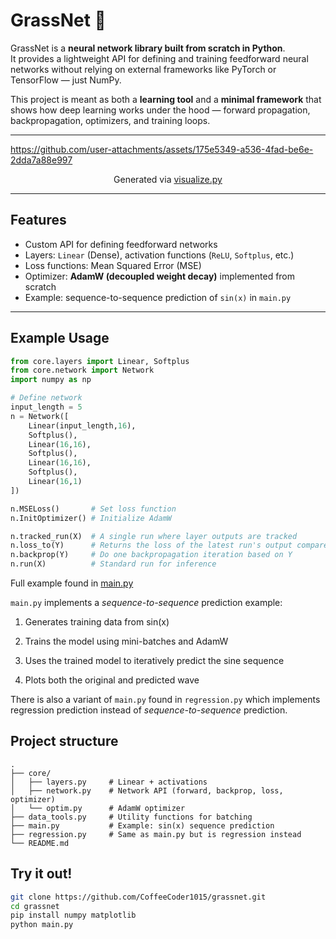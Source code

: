 # GrassNet 🌱

GrassNet is a **neural network library built from scratch in Python**.  
It provides a lightweight API for defining and training feedforward neural networks without relying on external frameworks like PyTorch or TensorFlow — just NumPy.  

This project is meant as both a **learning tool** and a **minimal framework** that shows how deep learning works under the hood — forward propagation, backpropagation, optimizers, and training loops.

---

https://github.com/user-attachments/assets/175e5349-a536-4fad-be6e-2dda7a88e997

<div style="text-align: center;">
    Generated via 
    <a href="visualize.py">visualize.py</a>
</div>

---

## Features
- Custom API for defining feedforward networks  
- Layers: `Linear` (Dense), activation functions (`ReLU`, `Softplus`, etc.)  
- Loss functions: Mean Squared Error (MSE)  
- Optimizer: **AdamW (decoupled weight decay)** implemented from scratch  
- Example: sequence-to-sequence prediction of `sin(x)` in `main.py`

---

## Example Usage
```python
from core.layers import Linear, Softplus
from core.network import Network
import numpy as np

# Define network
input_length = 5
n = Network([
    Linear(input_length,16),
    Softplus(),
    Linear(16,16),
    Softplus(),
    Linear(16,16),
    Softplus(),
    Linear(16,1)
])   

n.MSELoss()       # Set loss function
n.InitOptimizer() # Initialize AdamW

n.tracked_run(X)  # A single run where layer outputs are tracked
n.loss_to(Y)      # Returns the loss of the latest run's output compared to Y
n.backprop(Y)     # Do one backpropagation iteration based on Y
n.run(X)          # Standard run for inference

```
Full example found in [main.py](main.py)

`main.py` implements a *sequence-to-sequence* prediction example:

1. Generates training data from sin(x)

2. Trains the model using mini-batches and AdamW

3. Uses the trained model to iteratively predict the sine sequence

4. Plots both the original and predicted wave

There is also a variant of `main.py` found in `regression.py` which implements regression
prediction instead of *sequence-to-sequence* prediction.


## Project structure
```
.
├── core/
│   ├── layers.py     # Linear + activations
│   ├── network.py    # Network API (forward, backprop, loss, optimizer)
│   └── optim.py      # AdamW optimizer
├── data_tools.py     # Utility functions for batching
├── main.py           # Example: sin(x) sequence prediction
├── regression.py     # Same as main.py but is regression instead
└── README.md
```

## Try it out!

```bash
git clone https://github.com/CoffeeCoder1015/grassnet.git
cd grassnet
pip install numpy matplotlib
python main.py
```
